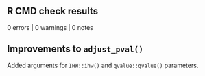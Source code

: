 ## R CMD check results

0 errors | 0 warnings | 0 notes

## Improvements to `adjust_pval()`

Added arguments for `IHW::ihw()` and `qvalue::qvalue()` parameters.
